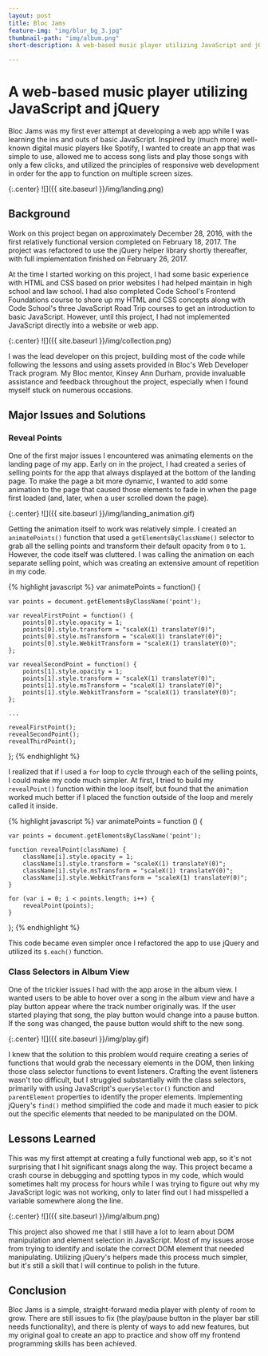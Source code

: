 ```yaml
---
layout: post
title: Bloc Jams
feature-img: "img/blur_bg_3.jpg"
thumbnail-path: "img/album.png"
short-description: A web-based music player utilizing JavaScript and jQuery

---
```

# A web-based music player utilizing JavaScript and jQuery

Bloc Jams was my first ever attempt at developing a web app while I was learning the ins and outs of basic JavaScript. Inspired by (much more) well-known digital music players like Spotify, I wanted to create an app that was simple to use, allowed me to access song lists and play those songs with only a few clicks, and utilized the principles of responsive web development in order for the app to function on multiple screen sizes.

{:.center}
![]({{ site.baseurl }}/img/landing.png)

## Background


Work on this project began on approximately December 28, 2016, with the first relatively functional version completed on February 18, 2017.  The project was refactored to use the jQuery helper library shortly thereafter, with full implementation finished on February 26, 2017.

At the time I started working on this project, I had some basic experience with HTML and CSS based on prior websites I had helped maintain in high school and law school.  I had also completed Code School's Frontend Foundations course to shore up my HTML and CSS concepts along with Code School's three JavaScript Road Trip courses to get an introduction to basic JavaScript.  However, until this project, I had not implemented JavaScript directly into a website or web app.

{:.center}
![]({{ site.baseurl }}/img/collection.png)

I was the lead developer on this project, building most of the code while following the lessons and using assets provided in Bloc's Web Developer Track program.  My Bloc mentor, Kinsey Ann Durham, provide invaluable assistance and feedback throughout the project, especially when I found myself stuck on numerous occasions.

## Major Issues and Solutions

### Reveal Points

One of the first major issues I encountered was animating elements on the landing page of my app.  Early on in the project, I had created a series of selling points for the app that always displayed at the bottom of the landing page. To make the page a bit more dynamic, I wanted to add some animation to the page that caused those elements to fade in when the page first loaded (and, later, when a user scrolled down the page).

{:.center}
![]({{ site.baseurl }}/img/landing_animation.gif)

Getting the animation itself to work was relatively simple.  I created an `animatePoints()` function that used a `getElementsByClassName()` selector to grab all the selling points and transform their default opacity from `0` to `1`. However, the code itself was cluttered.  I was calling the animation on each separate selling point, which was creating an extensive amount of repetition in my code.

{% highlight javascript %}
var animatePoints = function() {

    var points = document.getElementsByClassName('point');

    var revealFirstPoint = function() {
        points[0].style.opacity = 1;
        points[0].style.transform = "scaleX(1) translateY(0)";
        points[0].style.msTransform = "scaleX(1) translateY(0)";
        points[0].style.WebkitTransform = "scaleX(1) translateY(0)";
    };

    var revealSecondPoint = function() {
        points[1].style.opacity = 1;
        points[1].style.transform = "scaleX(1) translateY(0)";
        points[1].style.msTransform = "scaleX(1) translateY(0)";
        points[1].style.WebkitTransform = "scaleX(1) translateY(0)";
    };

    ...

    revealFirstPoint();
    revealSecondPoint();
    revealThirdPoint();

};
{% endhighlight %}

I realized that if I used a `for` loop to cycle through each of the selling points, I could make my code much simpler.  At first, I tried to build my `revealPoint()` function within the loop itself, but found that the animation worked much better if I placed the function outside of the loop and merely called it inside.

{% highlight javascript %}
var animatePoints = function () {

    var points = document.getElementsByClassName('point');

    function revealPoint(className) {
        className[i].style.opacity = 1;
        className[i].style.transform = "scaleX(1) translateY(0)";
        className[i].style.msTransform = "scaleX(1) translateY(0)";
        className[i].style.WebkitTransform = "scaleX(1) translateY(0)";
    }

    for (var i = 0; i < points.length; i++) {
        revealPoint(points);
    }

};
{% endhighlight %}

This code became even simpler once I refactored the app to use jQuery and utilized its `$.each()` function.

### Class Selectors in Album View

One of the trickier issues I had with the app arose in the album view.  I wanted users to be able to hover over a song in the album view and have a play button appear where the track number originally was.  If the user started playing that song, the play button would change into a pause button.  If the song was changed, the pause button would shift to the new song.

{:.center}
![]({{ site.baseurl }}/img/play.gif)

I knew that the solution to this problem would require creating a series of functions that would grab the necessary elements in the DOM, then linking those class selector functions to event listeners.  Crafting the event listeners wasn't too difficult, but I struggled substantially with the class selectors, primarily with using JavaScript's `querySelector()` function  and `parentElement` properties to identify the proper elements.  Implementing jQuery's `find()` method simplified the code and made it much easier to pick out the specific elements that needed to be manipulated on the DOM.

## Lessons Learned

This was my first attempt at creating a fully functional web app, so it's not surprising that I hit significant snags along the way.  This project became a crash course in debugging and spotting typos in my code, which would sometimes halt my process for hours while I was trying to figure out why my JavaScript logic was not working, only to later find out I had misspelled a variable somewhere along the line.

{:.center}
![]({{ site.baseurl }}/img/album.png)

This project also showed me that I still have a lot to learn about DOM manipulation and element selection in JavaScript.  Most of my issues arose from trying to identify and isolate the correct DOM element that needed manipulating.  Utilizing jQuery's helpers made this process much simpler, but it's still a skill that I will continue to polish in the future.

## Conclusion  

Bloc Jams is a simple, straight-forward media player with plenty of room to grow.  There are still issues to fix (the play/pause button in the player bar still needs functionality), and there is plenty of ways to add new features, but my original goal to create an app to practice and show off my frontend programming skills has been achieved.
